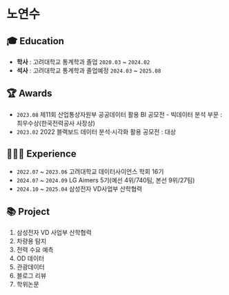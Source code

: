 # 노연수

## 🎓 Education  
- **학사** : 고려대학교 통계학과 졸업 `2020.03` ~ `2024.02`
- **석사** : 고려대학교 통계학과 졸업예정 `2024.03` ~ `2025.08`

## 🏆 Awards
- `2023.08` 제11회 산업통상자원부 공공데이터 활용 BI 공모전 - 빅데이터 분석 부문 : 최우수상(한국전력공사 사장상)
- `2023.02` 2022 블랙보드 데이터 분석·시각화 활용 공모전 : 대상

## 👩🏻‍💻 Experience
- `2022.07` ~ `2023.06` 고려대학교 데이터사이언스 학회 16기
- `2024.07` ~ `2024.09` LG Aimers 5기(예선 4위/740팀, 본선 9위/27팀)
- `2024.10` ~ `2025.04` 삼성전자 VD사업부 산학협력

## 📚 Project
1. 삼성전자 VD 사업부 산학협력
2. 차량용 탐지
3. 전력 수요 예측
4. OD 데이터
5. 관광데이터
6. 블로그 리뷰
7. 학위논문
